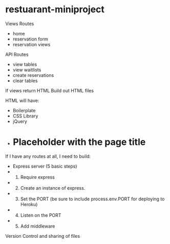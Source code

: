 # restuarant-miniproject

Views Routes

- home
- reservation form
- reservation views

API Routes

- view tables
- view waitlists
- create reservations
- clear tables

If views return HTML
Build out HTML files

HTML will have:

- Boilerplate
- CSS Library
- jQuery
- <h1>Placeholder with the page title

If I have any routes at all, I need to build:

- Express server (5 basic steps)
- 1. Require express
- 2. Create an instance of express.
- 3. Set the PORT (be sure to include process.env.PORT for deploying to Heroku)
- 4. Listen on the PORT
- 5. Add middleware

Version Control and sharing of files
